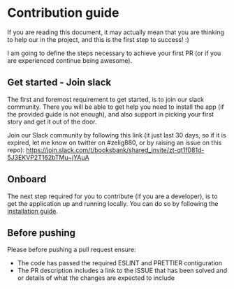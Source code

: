 # Contribution guide

If you are reading this document, it may actually mean that you are thinking to help our in the project, and this is the first step to success! :)

I am going to define the steps necessary to achieve your first PR (or if you are experienced continue being awesome).

## Get started - Join slack

The first and foremost requirement to get started, is to join our slack community. There you will be able to get help you need to install the app (if the provided guide is not enough), and also support in picking your first story and get it out of the door.

Join our Slack community by following this link (it just last 30 days, so if it is expired, let me know on twitter on #zelig880, or by raising an issue on this repo): https://join.slack.com/t/booksbank/shared_invite/zt-qt1f081d-5J3EKVP2T162bTMu~jYAuA

## Onboard

The next step required for you to contribute (if you are a developer), is to get the application up and running locally. You can do so by following the [installation guide](installation.md).

## Before pushing

Please before pushing a pull request ensure:

- The code has passed the required ESLINT and PRETTIER contiguration
- The PR description includes a link to the ISSUE that has been solved and or details of what the changes are expected to include


